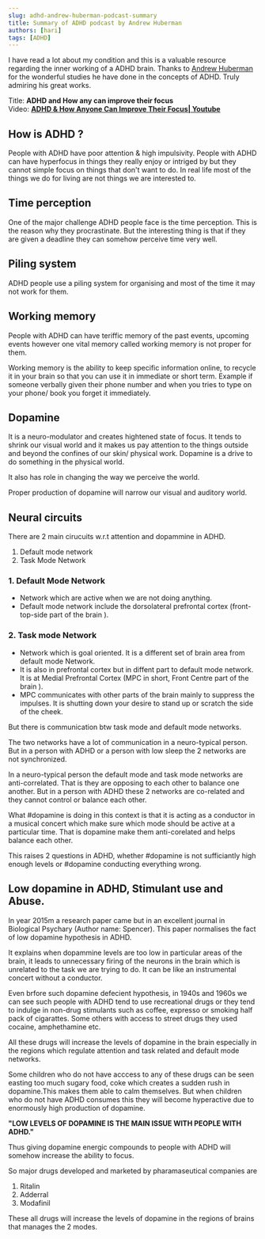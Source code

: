 ```yaml
---
slug: adhd-andrew-huberman-podcast-summary
title: Summary of ADHD podcast by Andrew Huberman
authors: [hari]
tags: [ADHD]
---
```


I have read a lot about my condition and this is a valuable resource regarding the inner working of a ADHD brain. Thanks to [Andrew Huberman](https://www.hubermanlab.com/) for the wonderful studies he have done in the concepts of ADHD. Truly admiring his great works.

Title: **ADHD and How any can improve their focus** <br/>
Video: [**ADHD & How Anyone Can Improve Their Focus| Youtube**](https://youtu.be/hFL6qRIJZ_Y)

<!--truncate-->

## How is ADHD ?

People with ADHD have poor attention & high impulsivity.
People with ADHD can have hyperfocus in things they really enjoy or intriged by but they cannot simple focus on things that don't want to do. In real life most of the things we do for living are not things we are interested to.

## Time perception

One of the major challenge ADHD people face is the time perception. This is the reason why they procrastinate. But the interesting thing is that if they are given a deadline they can somehow perceive time very well.

## Piling system

ADHD people use a piling system for organising and most of the time it may not work for them.

## Working memory

People with ADHD can have teriffic memory of the past events, upcoming events however one vital memory called working memory is not proper for them.

Working memory is the ability to keep specific information online, to recycle it in your brain so that you can use it in immediate or short term. Example if someone verbally given their phone number and when you tries to type on your phone/ book you forget it immediately.

## Dopamine

It is a neuro-modulator and creates hightened state of focus. It tends to shrink our visual world and it makes us pay attention to the things outside and beyond the confines of our skin/ physical work. Dopamine is a drive to do something in the physical world.

It also has role in changing the way we perceive the world.

Proper production of dopamine will narrow our visual and auditory world.

## Neural circuits

There are 2 main cirucuits w.r.t attention and dopammine in ADHD.

1. Default mode network
2. Task Mode Network

### 1. Default Mode Network

- Network which are active when we are not doing anything.
- Default mode network include the dorsolateral prefrontal cortex (front-top-side part of the brain ).

### 2. Task mode Network

- Network which is goal oriented. It is a different set of brain area from default mode Network.
- It is also in prefrontal cortex but in diffent part to default mode network. It is at Medial Prefrontal Cortex (MPC in short, Front Centre part of the brain ).
- MPC communicates with other parts of the brain mainly to suppress the impulses. It is shutting down your desire to stand up or scratch the side of the cheek.

But there is communication btw task mode and default mode networks.

The two networks have a lot of communication in a neuro-typical person. But in a person with ADHD or a person with low sleep the 2 networks are not synchronized.

In a neuro-typical person the default mode and task mode networks are anti-correlated. That is they are opposing to each other to balance one another. But in a person with ADHD these 2 networks are co-related and they cannot control or balance each other.

What #dopamine is doing in this context is that it is acting as a conductor in a musical concert which make sure which mode should be active at a particular time. That is dopamine make them anti-corelated and helps balance each other.

This raises 2 questions in ADHD, whether #dopamine is not sufficiantly high enough levels or #dopamine conducting everything wrong.

## Low dopamine in ADHD, Stimulant use and Abuse.

In year 2015m a research paper came but in an excellent journal in Biological Psychary (Author name: Spencer). This paper normalises the fact of low dopamine hypothesis in ADHD.

It explains when dopammine levels are too low in particular areas of the brain, it leads to unnecessary firing of the neurons in the brain which is unrelated to the task we are trying to do. It can be like an instrumental concert without a conductor.

Even brfore such dopamine defecient hypothesis, in 1940s and 1960s we can see such people with ADHD tend to use recreational drugs or they tend to indulge in non-drug stimulants such as coffee, expresso or smoking half pack of cigarattes. Some others with access to street drugs they used cocaine, amphethamine etc.

All these drugs will increase the levels of dopamine in the brain especially in the regions which regulate attention and task related and default mode networks.

Some children who do not have acccess to any of these drugs can be seen easting too much sugary food, coke which creates a sudden rush in dopamine.This makes them able to calm themselves. But when children who do not have ADHD consumes this they will become hyperactive due to enormously high production of dopamine.

**"LOW LEVELS OF DOPAMINE IS THE MAIN ISSUE WITH PEOPLE WITH ADHD."**

Thus giving dopamine energic compounds to people with ADHD will somehow increase the ability to focus.

So major drugs developed and marketed by pharamaseutical companies are

1. Ritalin
2. Adderral
3. Modafinil

These all drugs will increase the levels of dopamine in the regions of brains that manages the 2 modes.
